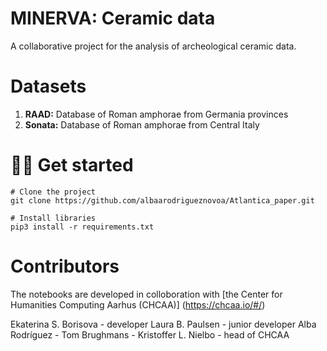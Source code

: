# MINERVA: Ceramic data

A collaborative project for the analysis of archeological ceramic data.

# Datasets 

1. **RAAD:** Database of Roman amphorae from Germania provinces
2. **Sonata:** Database of Roman amphorae from Central Italy

# :woman_technologist: Get started 

```
# Clone the project
git clone https://github.com/albaarodrigueznovoa/Atlantica_paper.git

# Install libraries
pip3 install -r requirements.txt

```

# Contributors 

The notebooks are developed in colloboration with [the Center for Humanities Computing Aarhus (CHCAA)] (https://chcaa.io/#/)

Ekaterina S. Borisova - developer
Laura B. Paulsen - junior developer
Alba Rodríguez - 
Tom Brughmans -
Kristoffer L. Nielbo - head of CHCAA

